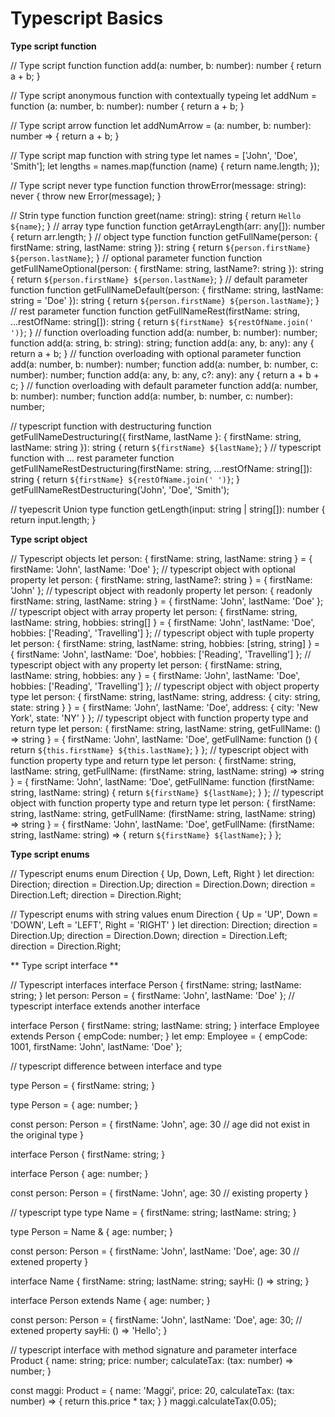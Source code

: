 # Typescript Basics
    
**Type script function**

// Type script function
function add(a: number, b: number): number {
    return a + b;
}

// Type script anonymous function with contextually typeing
let addNum = function (a: number, b: number): number {
  return a + b;
}

// Type script arrow function
let addNumArrow = (a: number, b: number): number => {
    return a + b;
}

// Type script map function with string type
let names = ['John', 'Doe', 'Smith'];
let lengths = names.map(function (name) {
    return name.length;
});

// Type script never type function
function throwError(message: string): never {
    throw new Error(message);
}
  
// Strin type function
function greet(name: string): string {
    return `Hello ${name}`;
}
// array type function
function getArrayLength(arr: any[]): number {
    return arr.length;
}
// object type function
function getFullName(person: { firstName: string, lastName: string }): string {
    return `${person.firstName} ${person.lastName}`;
}
// optional parameter function
function getFullNameOptional(person: { firstName: string, lastName?: string }): string {
    return `${person.firstName} ${person.lastName}`;
}
// default parameter function
function getFullNameDefault(person: { firstName: string, lastName: string = 'Doe' }): string {
    return `${person.firstName} ${person.lastName}`;
}
// rest parameter function
function getFullNameRest(firstName: string, ...restOfName: string[]): string {
    return `${firstName} ${restOfName.join(' ')}`;
}
// function overloading
function add(a: number, b: number): number;
function add(a: string, b: string): string;
function add(a: any, b: any): any {
    return a + b;
}
// function overloading with optional parameter
function add(a: number, b: number): number;
function add(a: number, b: number, c: number): number;
function add(a: any, b: any, c?: any): any {
    return a + b + c;
}
// function overloading with default parameter
function add(a: number, b: number): number;
function add(a: number, b: number, c: number): number;

// typescript function with destructuring
function getFullNameDestructuring({ firstName, lastName }: { firstName: string, lastName: string }): string {
    return `${firstName} ${lastName}`;
}
 // typescript function with ... rest parameter
function getFullNameRestDestructuring(firstName: string, ...restOfName: string[]): string {
    return `${firstName} ${restOfName.join(' ')}`;
}
getFullNameRestDestructuring('John', 'Doe', 'Smith');

// tyepescrit Union type
function getLength(input: string | string[]): number {
    return input.length;
}

**Type script object**

// Typescript objects
let person: { firstName: string, lastName: string } = {
    firstName: 'John',
    lastName: 'Doe'
};
// typescript object with optional property
let person: { firstName: string, lastName?: string } = {
    firstName: 'John'
};
// typescript object with readonly property
let person: { readonly firstName: string, lastName: string } = {
    firstName: 'John',
    lastName: 'Doe'
};
// typescript object with array property
let person: { firstName: string, lastName: string, hobbies: string[] } = {
    firstName: 'John',
    lastName: 'Doe',
    hobbies: ['Reading', 'Travelling']
};
// typescript object with tuple property
let person: { firstName: string, lastName: string, hobbies: [string, string] } = {
    firstName: 'John',
    lastName: 'Doe',
    hobbies: ['Reading', 'Travelling']
};
// typescript object with any property
let person: { firstName: string, lastName: string, hobbies: any } = {
    firstName: 'John',
    lastName: 'Doe',
    hobbies: ['Reading', 'Travelling']
};
// typescript object with object property type
let person: { firstName: string, lastName: string, address: { city: string, state: string } } = {
    firstName: 'John',
    lastName: 'Doe',
    address: {
        city: 'New York',
        state: 'NY'
    }
};
// typescript object with function property type and return type
let person: { firstName: string, lastName: string, getFullName: () => string } = {
    firstName: 'John',
    lastName: 'Doe',
    getFullName: function () {
        return `${this.firstName} ${this.lastName}`;
    }
};
// typescript object with function property type and return type
let person: { firstName: string, lastName: string, getFullName: (firstName: string, lastName: string) => string } = {
    firstName: 'John',
    lastName: 'Doe',
    getFullName: function (firstName: string, lastName: string) {
        return `${firstName} ${lastName}`;
    }
};
// typescript object with function property type and return type
let person: { firstName: string, lastName: string, getFullName: (firstName: string, lastName: string) => string } = {
    firstName: 'John',
    lastName: 'Doe',
    getFullName: (firstName: string, lastName: string) => {
        return `${firstName} ${lastName}`;
    }
};

**Type script enums**

// Typescript enums
enum Direction {
    Up,
    Down,
    Left,
    Right
}
let direction: Direction;
direction = Direction.Up;
direction = Direction.Down;
direction = Direction.Left;
direction = Direction.Right;

// Typescript enums with string values
enum Direction {
    Up = 'UP',
    Down = 'DOWN',
    Left = 'LEFT',
    Right = 'RIGHT'
}
let direction: Direction;
direction = Direction.Up;
direction = Direction.Down;
direction = Direction.Left;
direction = Direction.Right;

** Type script interface **

// Typescript interfaces
interface Person {
    firstName: string;
    lastName: string;
}
let person: Person = {
    firstName: 'John',
    lastName: 'Doe'
};
// typescript interface extends another interface

interface Person {
    firstName: string;
    lastName: string;
}
interface Employee extends Person {
    empCode: number;
}
let emp: Employee = {
    empCode: 1001,
    firstName: 'John',
    lastName: 'Doe'
};

// typescript difference between interface and type

type Person = {
    firstName: string;
}

type Person = {
    age: number;
}

const person: Person = {
    firstName: 'John',
    age: 30 // age did not exist in the original type
}

interface Person {
    firstName: string;
}

interface Person {
    age: number;
}

const person: Person = {
    firstName: 'John',
    age: 30 // existing property
}

// typescript type
type Name = {
    firstName: string;
    lastName: string;
}

type Person = Name & {
    age: number;
}

const person: Person = {
    firstName: 'John',
    lastName: 'Doe',
    age: 30 // extened property
}

interface Name {
    firstName: string;
    lastName: string;
    sayHi: () => string;
}

interface Person extends Name {
    age: number;
}

const person: Person = {
    firstName: 'John',
    lastName: 'Doe',
    age: 30; // extened property
    sayHi: () => 'Hello';
}

// typescript interface with method signature and parameter
interface Product {
    name: string;
    price: number;
    calculateTax: (tax: number) => number;
}

const maggi: Product = {
    name: 'Maggi',
    price: 20,
    calculateTax: (tax: number) => {
        return this.price * tax;
    }
}
maggi.calculateTax(0.05);
